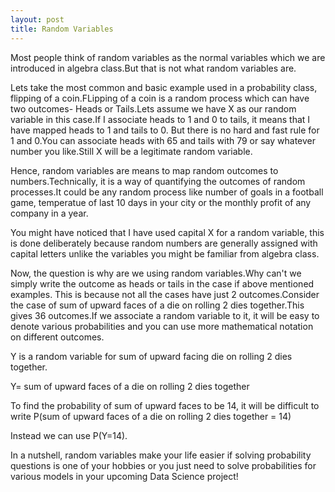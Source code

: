 ```yaml
---
layout: post
title: Random Variables
---
```


Most people think of random variables as the normal variables which we are introduced in algebra class.But that is not what random variables are.

Lets take the most common and basic example used in a probability class, flipping of a coin.FLipping of a coin is a random process which can have two outcomes- Heads or Tails.Lets assume we have X as our random variable in this case.If I associate heads to 1 and 0 to tails, it means that I have mapped heads to 1 and tails to 0. But there is no hard and fast rule for 1 and 0.You can associate heads with 65 and tails with 79 or say whatever number you like.Still X will be a legitimate random variable.

Hence, random variables are means to map random outcomes to numbers.Technically, it is a way of quantifying the outcomes of random processes.It could be any random process like number of goals in a football game, temperatue of last 10 days in your city or the monthly profit of any company in a year.

You might have noticed that I have used capital X for a random variable, this is done deliberately because random numbers are generally assigned with capital letters unlike the variables you might be familiar from algebra class.

Now, the question is why are we using random variables.Why can't we simply write the outcome as heads or tails in the case if above mentioned examples. This is because not all the cases have just 2 outcomes.Consider the case of sum of upward faces of a die on rolling 2 dies together.This gives 36 outcomes.If we associate a random variable to it, it will be easy to denote various probabilities and you can use more mathematical notation on different outcomes.

Y is a random variable for sum of upward facing die on rolling 2 dies together.

Y= sum of upward faces of a die on rolling 2 dies together

To find the probability of sum of upward faces to be 14, it will be difficult to write P(sum of upward faces of a die on rolling 2 dies together = 14) 

Instead we can use P(Y=14).

In a nutshell, random variables make your life easier if solving probability questions is one of your hobbies or you just need to solve probabilities for various models in your upcoming Data Science project!



